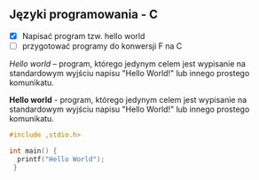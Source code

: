 ## Języki programowania - C

* [x] Napisać program tzw. hello world
* [ ] przygotować programy do konwersji F na C

*Hello world* – program, którego jedynym celem jest wypisanie na standardowym wyjściu napisu "Hello World!" lub innego prostego komunikatu.

**Hello world** - program, którego jedynym celem jest wypisanie na standardowym wyjściu napisu "Hello World!" lub innego prostego komunikatu.

```c
#include ,stdio.h>

int main() {
  printf("Hello World");
 }
```
